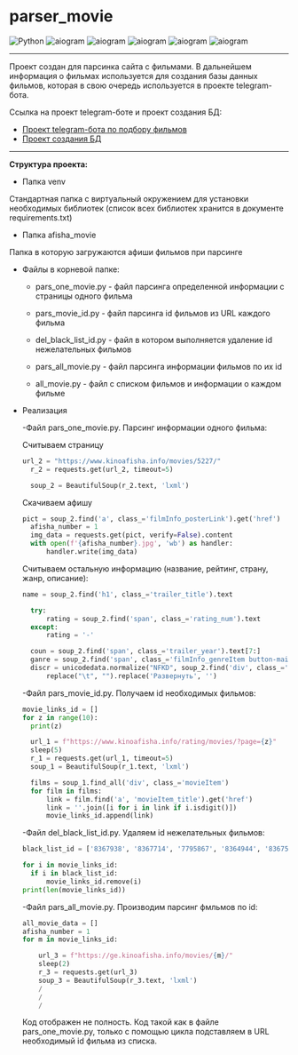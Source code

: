 # parser_movie

![Python](https://img.shields.io/badge/Python-3.11.0-yellow) ![aiogram](https://img.shields.io/badge/BeautifulSoup-blue) ![aiogram](https://img.shields.io/badge/requests-blue) ![aiogram](https://img.shields.io/badge/unicodedata-blue) ![aiogram](https://img.shields.io/badge/sleep-blue) ![aiogram](https://img.shields.io/badge/lxml-blue)

___

Проект создан для парсинка сайта с фильмами. В дальнейшем информация о фильмах используется для создания базы данных фильмов, которая в свою очередь используется в проекте telegram-бота. 

Ссылка на проект telegram-боте и проект создания БД:
* [Проект telegram-бота по подбору фильмов](https://github.com/VitOsGG/search_movie_telegram_bot)
* [Проект создания БД](https://github.com/VitOsGG/create_db_movie)

___
**Структура проекта:**

* Папка venv

Стандартная папка с виртуальный окружением для установки необходимых библиотек (список всех библиотек хранится в документе requirements.txt)

* Папка afisha_movie

Папка в которую загружаются афиши фильмов при парсинге

* Файлы в корневой папке:

  * pars_one_movie.py - файл парсинга определенной информации с страницы одного фильма 
  
  * pars_movie_id.py - файл парсинга id фильмов из URL каждого фильма
    
  * del_black_list_id.py - файл в котором выполняется удаление id нежелательных фильмов
  
  * pars_all_movie.py - файл парсинга информации фильмов по их id
   
  * all_movie.py - файл с списком фильмов и информации о каждом фильме
  
* Реализация 
  
  -Файл pars_one_movie.py. Парсинг информации одного фильма:
  
  Считываем страницу
  
  ```python
  url_2 = "https://www.kinoafisha.info/movies/5227/"
    r_2 = requests.get(url_2, timeout=5)

    soup_2 = BeautifulSoup(r_2.text, 'lxml')
  ```
  
  Скачиваем афишу
  
  ```python
  pict = soup_2.find('a', class_='filmInfo_posterLink').get('href')
    afisha_number = 1
    img_data = requests.get(pict, verify=False).content
    with open(f'{afisha_number}.jpg', 'wb') as handler:
        handler.write(img_data)
  ```
  
  Считываем остальную информацию (название, рейтинг, страну, жанр, описание):
  
  ```python
  name = soup_2.find('h1', class_='trailer_title').text

    try:
        rating = soup_2.find('span', class_='rating_num').text
    except:
        rating = '-'

    coun = soup_2.find('span', class_='trailer_year').text[7:]
    ganre = soup_2.find('span', class_='filmInfo_genreItem button-main').text
    discr = unicodedata.normalize("NFKD", soup_2.find('div', class_='js-active').text).replace("\n", "").\
        replace("\t", "").replace('Развернуть', '')
  ```
  
  -Файл pars_movie_id.py. Получаем id необходимых фильмов:
  ```python
  movie_links_id = []
  for z in range(10):
    print(z)

    url_1 = f"https://www.kinoafisha.info/rating/movies/?page={z}"
    sleep(5)
    r_1 = requests.get(url_1, timeout=5)
    soup_1 = BeautifulSoup(r_1.text, 'lxml')

    films = soup_1.find_all('div', class_='movieItem')
    for film in films:
        link = film.find('a', 'movieItem_title').get('href')
        link = ''.join([i for i in link if i.isdigit()])
        movie_links_id.append(link)
  ```
  
  -Файл del_black_list_id.py. Удаляем id нежелательных фильмов:
  ```python
  black_list_id = ['8367938', '8367714', '7795867', '8364944', '8367552', '1623823']

  for i in movie_links_id:
    if i in black_list_id:
        movie_links_id.remove(i)
  print(len(movie_links_id))
  ```
  
  -Файл pars_all_movie.py. Производим парсинг фмльмов по id:
  ```python
  all_movie_data = []
  afisha_number = 1
  for m in movie_links_id:

      url_3 = f"https://ge.kinoafisha.info/movies/{m}/"
      sleep(2)
      r_3 = requests.get(url_3)
      soup_3 = BeautifulSoup(r_3.text, 'lxml')
      /
      /
      /
   ```
   Код отображен не полность. Код такой как в файле pars_one_movie.py, только с помощью цикла подставляем в URL необходимый id фильма из списка.
  
  
  
  
  
  
  

